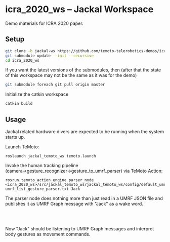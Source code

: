 # icra_2020_ws – Jackal Workspace
Demo materials for ICRA 2020 paper.

## Setup

``` bash
git clone -b jackal-ws https://github.com/temoto-telerobotics-demos/icra_2020_ws
git submodule update --init --recursive
cd icra_2020_ws
```

If you want the latest versions of the submodules, then (after that the state of this workspace may not be the same as it was for the demo)
``` bash
git submodule foreach git pull origin master
```

Initialize the catkin workspace
``` bash
catkin build
```

## Usage
Jackal related hardware divers are expected to be running when the system starts up.

Launch TeMoto:
```
roslaunch jackal_temoto_ws temoto.launch
```

Invoke the human tracking pipeline (camera→gesture_recognizer→gesture_to_umrf_parser) via TeMoto Action:
```
rosrun temoto_action_engine parser_node <icra_2020_ws>/src/jackal_temoto_ws/jackal_temoto_ws/config/default_umrfs/ umrf_list_gesture_parser.txt Jack
```
The parser node does nothing more than just read in a UMRF JSON file and publishes it as UMRF Graph message with "Jack" as a wake word.

<br></br>

Now "Jack" should be listening to UMRF Graph messages and interpret body gestures as movement commands.
